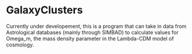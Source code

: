 # GalaxyClusters

Currently under developement, this is a program that can take in data from Astrological databases (mainly through SIMBAD) to calculate values for Omega_m, the mass density parameter in the Lambda-CDM model of cosmology.

